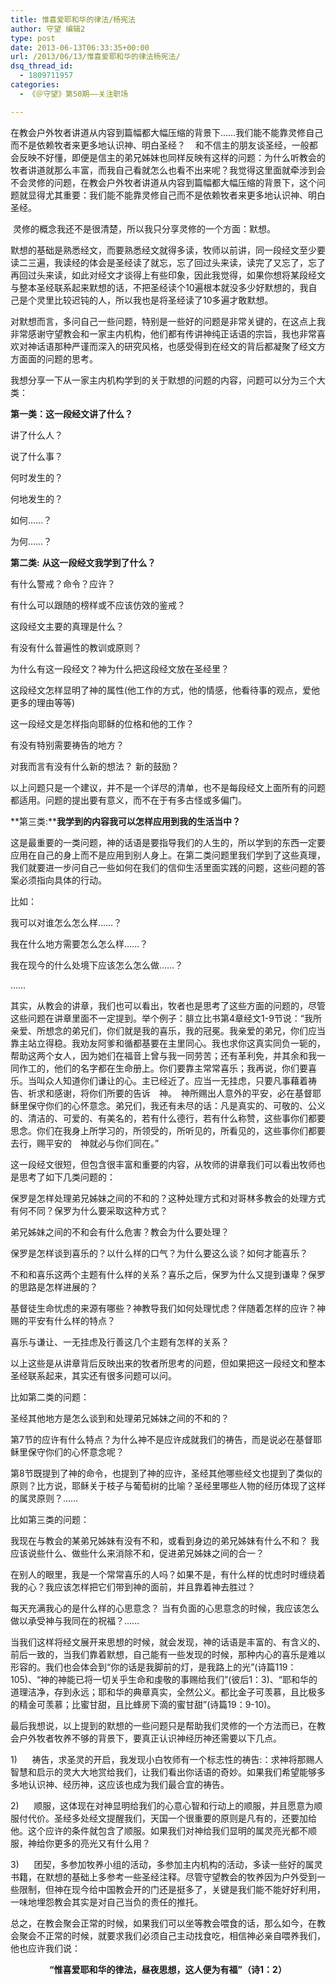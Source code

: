 ```yaml
---
title: 惟喜爱耶和华的律法/杨宪法
author: 守望 编辑2
type: post
date: 2013-06-13T06:33:35+00:00
url: /2013/06/13/惟喜爱耶和华的律法杨宪法/
dsq_thread_id:
  - 1809711957
categories:
  - 《＠守望》第50期——关注职场

---
```

<p class="mceWPmore" title="更多...">
  在教会户外牧者讲道从内容到篇幅都大幅压缩的背景下……我们能不能靠灵修自己而不是依赖牧者来更多地认识神、明白圣经？<!--more-->    和不信主的朋友谈圣经，一般都会反映不好懂，即便是信主的弟兄姊妹也同样反映有这样的问题：为什么听教会的牧者讲道就那么丰富，而我自己看就怎么也看不出来呢？我觉得这里面就牵涉到会不会灵修的问题，在教会户外牧者讲道从内容到篇幅都大幅压缩的背景下，这个问题就显得尤其重要：我们能不能靠灵修自己而不是依赖牧者来更多地认识神、明白圣经。
</p>

 灵修的概念我还不是很清楚，所以我只分享灵修的一个方面：默想。

默想的基础是熟悉经文，而要熟悉经文就得多读，牧师以前讲，同一段经文至少要读二三遍，我读经的体会是圣经读了就忘，忘了回过头来读，读完了又忘了，忘了再回过头来读，如此对经文才谈得上有些印象，因此我觉得，如果你想将某段经文与整本圣经联系起来默想的话，不把圣经读个10遍根本就没多少好默想的，我自己是个灵里比较迟钝的人，所以我也是将圣经读了10多遍才敢默想。

对默想而言，多问自己一些问题，特别是一些好的问题是非常关键的，在这点上我非常感谢守望教会和一家主内机构，他们都有传讲神纯正话语的宗旨，我也非常喜欢对神话语那种严谨而深入的研究风格，也感受得到在经文的背后都凝聚了经文方方面面的问题的思考。

我想分享一下从一家主内机构学到的关于默想的问题的内容，问题可以分为三个大类：

**第一类：这一段经文讲了什么？**

讲了什么人？

说了什么事？

何时发生的？

何地发生的？

如何……？

为何……？

**第二类:** **从这一段经文我学到了什么？**

有什么警戒？命令？应许？

有什么可以跟随的榜样或不应该仿效的鉴戒？

这段经文主要的真理是什么？

有没有什么普遍性的教训或原则？

为什么有这一段经文？神为什么把这段经文放在圣经里？

这段经文怎样显明了神的属性(他工作的方式，他的情感，他看待事的观点，爱他更多的理由等等)

这一段经文是怎样指向耶稣的位格和他的工作？

有没有特别需要祷告的地方？

对我而言有没有什么新的想法？ 新的鼓励？

以上问题只是一个建议，并不是一个详尽的清单，也不是每段经文上面所有的问题都适用。问题的提出要有意义，而不在于有多古怪或多偏门。

**第三类:****我学到的内容我可以怎样应用到我的生活当中？**

这是最重要的一类问题，神的话语是要指导我们的人生的，所以学到的东西一定要应用在自己的身上而不是应用到别人身上。在第二类问题里我们学到了这些真理，我们就要进一步问自己一些如何在我们的信仰生活里面实践的问题，这些问题的答案必须指向具体的行动。

比如：

我可以对谁怎么怎么样……？

我在什么地方需要怎么怎么样……？

我在现今的什么处境下应该怎么怎么做……？

……

其实，从教会的讲章，我们也可以看出，牧者也是思考了这些方面的问题的，尽管这些问题在讲章里面不一定提到。举个例子：腓立比书第4章经文1-9节说：“我所亲爱、所想念的弟兄们，你们就是我的喜乐，我的冠冕。我亲爱的弟兄，你们应当靠主站立得稳。我劝友阿爹和循都基要在主里同心。我也求你这真实同负一轭的，帮助这两个女人，因为她们在福音上曾与我一同劳苦；还有革利免，并其余和我一同作工的，他们的名字都在生命册上。你们要靠主常常喜乐；我再说，你们要喜乐。当叫众人知道你们谦让的心。主已经近了。应当一无挂虑，只要凡事藉着祷告、祈求和感谢，将你们所要的告诉　神。　神所赐出人意外的平安，必在基督耶稣里保守你们的心怀意念。弟兄们，我还有未尽的话：凡是真实的、可敬的、公义的、清洁的、可爱的、有美名的，若有什么德行，若有什么称赞，这些事你们都要思念。你们在我身上所学习的，所领受的，所听见的，所看见的，这些事你们都要去行，赐平安的　神就必与你们同在。”

这一段经文很短，但包含很丰富和重要的内容，从牧师的讲章我们可以看出牧师也是思考了如下几类问题的：

保罗是怎样处理弟兄姊妹之间的不和的？这种处理方式和对哥林多教会的处理方式有何不同？保罗为什么要采取这种方式？

弟兄姊妹之间的不和会有什么危害？教会为什么要处理？

保罗是怎样谈到喜乐的？以什么样的口气？为什么要这么谈？如何才能喜乐？

不和和喜乐这两个主题有什么样的关系？喜乐之后，保罗为什么又提到谦卑？保罗的思路是怎样进展的？

基督徒生命忧虑的来源有哪些？神教导我们如何处理忧虑？伴随着怎样的应许？神赐的平安有什么样的特点？

喜乐与谦让、一无挂虑及行善这几个主题有怎样的关系？

以上这些是从讲章背后反映出来的牧者所思考的问题，但如果把这一段经文和整本圣经联系起来，其实还有很多问题可以问。

比如第二类的问题：

圣经其他地方是怎么谈到和处理弟兄姊妹之间的不和的？

第7节的应许有什么特点？为什么神不是应许成就我们的祷告，而是说必在基督耶稣里保守你们的心怀意念呢？

第8节既提到了神的命令，也提到了神的应许，圣经其他哪些经文也提到了类似的原则？比方说，耶稣关于枝子与葡萄树的比喻？圣经里哪些人物的经历体现了这样的属灵原则？……

比如第三类的问题：

我现在与教会的某弟兄姊妹有没有不和，或看到身边的弟兄姊妹有什么不和？ 我应该说些什么、做些什么来消除不和，促进弟兄姊妹之间的合一？

在别人的眼里，我是一个常常喜乐的人吗？如果不是，有什么样的忧虑时时缠绕着我的心？我应该怎样把它们带到神的面前，并且靠着神去胜过？

每天充满我心的是什么样的心思意念？ 当有负面的心思意念的时候，我应该怎么做以承受神与我同在的祝福？……

当我们这样将经文展开来思想的时候，就会发现，神的话语是丰富的、有含义的、前后一致的，当我们靠着默想，自己能有一些发现的时候，那种内心的喜乐是难以形容的。我们也会体会到“你的话是我脚前的灯，是我路上的光”(诗篇119：105)、“神的神能已将一切关乎生命和虔敬的事赐给我们”(彼后1：3)、“耶和华的道理洁净，存到永远；耶和华的典章真实，全然公义。都比金子可羡慕，且比极多的精金可羡慕；比蜜甘甜，且比蜂房下滴的蜜甘甜”(诗篇19：9-10)。

最后我想说，以上提到的默想的一些问题只是帮助我们灵修的一个方法而已，在教会户外牧者牧养不够的背景下，要真正认识神经历神还需要以下几点。

1)      祷告，求圣灵的开启，我发现小白牧师有一个标志性的祷告:：求神将那赐人智慧和启示的灵大大地赏给我们，让我们看出你话语的奇妙。如果我们希望能够多多地认识神、经历神，这应该也成为我们最合宜的祷告。

2)      顺服，这体现在对神显明给我们的心意心智和行动上的顺服，并且愿意为顺服付代价。圣经多处经文提醒我们，天国一个很重要的原则是凡有的，还要加给他。这个应许的条件就包含了顺服。如果我们对神给我们显明的属灵亮光都不顺服，神给你更多的亮光又有什么用？

3)      团契，多参加牧养小组的活动，多参加主内机构的活动，多读一些好的属灵书籍，在默想的基础上多参考一些圣经注释。尽管守望教会的牧养因为户外受到一些限制，但神在现今给中国教会开的门还是挺多了，关键是我们能不能好好利用，一味地埋怨教会其实是对自己当负的责任的推托。

总之，在教会聚会正常的时候，如果我们可以坐等教会喂食的话，那么如今，在教会聚会不正常的时候，就要求我们必须自己主动找食吃，相信神必亲自喂养我们，他也应许我们说：

<p align="center">
  <strong>“惟喜爱耶和华的律法，昼夜思想，这人便为有福”（诗</strong><strong>1</strong><strong>：</strong><strong>2</strong><strong>）</strong><strong></strong>
</p>

<p align="center">
  <strong> </strong>
</p>

&nbsp;